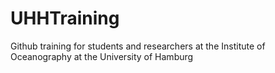 # UHHTraining

Github training for students and researchers at the Institute of Oceanography at the University of Hamburg
